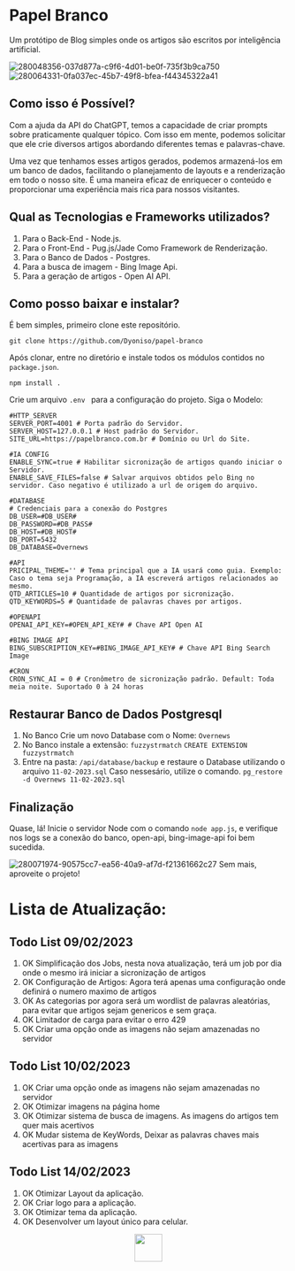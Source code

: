 # Papel Branco
Um protótipo de Blog simples onde os artigos são escritos por inteligência artificial.

![280048356-037d877a-c9f6-4d01-be0f-735f3b9ca750](https://github.com/Dyoniso/papel-branco/assets/57969605/3e609eed-db7a-43d5-bb98-f6d1ec7547c7)
![280064331-0fa037ec-45b7-49f8-bfea-f44345322a41](https://github.com/Dyoniso/papel-branco/assets/57969605/67c6b884-ae63-4ba9-9123-70202358d29d)

## Como isso é Possível?
Com a ajuda da API do ChatGPT, temos a capacidade de criar prompts sobre praticamente qualquer tópico. Com isso em mente, podemos solicitar que ele crie diversos artigos abordando diferentes temas e palavras-chave.

Uma vez que tenhamos esses artigos gerados, podemos armazená-los em um banco de dados, facilitando o planejamento de layouts e a renderização em todo o nosso site. É uma maneira eficaz de enriquecer o conteúdo e proporcionar uma experiência mais rica para nossos visitantes.

## Qual as Tecnologias e Frameworks utilizados?
1. Para o Back-End - Node.js.
2. Para o Front-End - Pug.js/Jade Como Framework de Renderização.
3. Para o Banco de Dados - Postgres.
4. Para a busca de imagem - Bing Image Api.
5. Para a geração de artigos - Open AI API.

## Como posso baixar e instalar?
É bem simples, primeiro clone este repositório.
```
git clone https://github.com/Dyoniso/papel-branco
```

Após clonar, entre no diretório e instale todos os módulos contidos no ```package.json```.
```
npm install .
```

Crie um arquivo ```.env ``` para a configuração do projeto. Siga o Modelo:
```
#HTTP_SERVER
SERVER_PORT=4001 # Porta padrão do Servidor.
SERVER_HOST=127.0.0.1 # Host padrão do Servidor.
SITE_URL=https://papelbranco.com.br # Domínio ou Url do Site.

#IA CONFIG
ENABLE_SYNC=true # Habilitar sicronização de artigos quando iniciar o Servidor.
ENABLE_SAVE_FILES=false # Salvar arquivos obtidos pelo Bing no servidor. Caso negativo é utilizado a url de origem do arquivo.

#DATABASE
# Credenciais para a conexão do Postgres
DB_USER=#DB_USER#
DB_PASSWORD=#DB_PASS#
DB_HOST=#DB_HOST#
DB_PORT=5432
DB_DATABASE=Overnews

#API
PRICIPAL_THEME='' # Tema principal que a IA usará como guia. Exemplo: Caso o tema seja Programação, a IA escreverá artigos relacionados ao mesmo.
QTD_ARTICLES=10 # Quantidade de artigos por sicronização.
QTD_KEYWORDS=5 # Quantidade de palavras chaves por artigos.

#OPENAPI
OPENAI_API_KEY=#OPEN_API_KEY# # Chave API Open AI

#BING IMAGE API
BING_SUBSCRIPTION_KEY=#BING_IMAGE_API_KEY# # Chave API Bing Search Image

#CRON
CRON_SYNC_AI = 0 # Cronômetro de sicronização padrão. Default: Toda meia noite. Suportado 0 à 24 horas 
```

## Restaurar Banco de Dados Postgresql

1. No Banco Crie um novo Database com o Nome: ```Overnews```
2. No Banco instale a extensão: ```fuzzystrmatch```
   ```CREATE EXTENSION fuzzystrmatch```
3. Entre na pasta: ```/api/database/backup``` e restaure o Database utilizando o arquivo ```11-02-2023.sql```
   Caso nessesário, utilize o comando. ```pg_restore -d Overnews 11-02-2023.sql```


## Finalização
Quase, lá!
Inicie o servidor Node com o comando ```node app.js```, e verifique nos logs se a conexão do banco, open-api, bing-image-api foi bem sucedida.

![280071974-90575cc7-ea56-40a9-af7d-f21361662c27](https://github.com/Dyoniso/papel-branco/assets/57969605/59a7a165-4ecc-4a1e-9121-3bb2caa4152b)
Sem mais, aproveite o projeto!

# Lista de Atualização:

## Todo List 09/02/2023

1. OK Simplificação dos Jobs, nesta nova atualização, terá um job por dia onde o mesmo irá iniciar a sicronização de artigos
2. OK Configuração de Artigos: Agora terá apenas uma configuração onde definirá o numero maximo de artigos
3. OK As categorias por agora será um wordlist de palavras aleatórias, para evitar que artigos sejam genericos e sem graça.
4. OK Limitador de carga para evitar o erro 429
5. OK Criar uma opção onde as imagens não sejam amazenadas no servidor

## Todo List 10/02/2023

1. OK Criar uma opção onde as imagens não sejam amazenadas no servidor
2. OK Otimizar imagens na página home
3. OK Otimizar sistema de busca de imagens. As imagens do artigos tem quer mais acertivos
4. OK Mudar sistema de KeyWords, Deixar as palavras chaves mais acertivas para as imagens

## Todo List 14/02/2023

1. OK Otimizar Layout da aplicação.
2. OK Criar logo para a aplicação.
3. OK Otimizar tema da aplicação.
4. OK Desenvolver um layout único para celular.
   
<p align="center"> <img style="width:50px" src="https://github.com/Dyoniso/papel-branco/assets/57969605/d457dd73-906c-4370-94e5-143225adafb9" /> </p>
